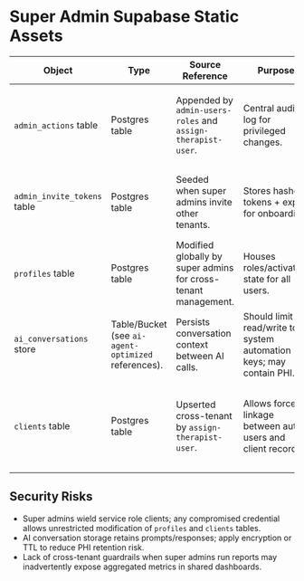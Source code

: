 # Super Admin Supabase Static Assets

| Object | Type | Source Reference | Purpose | Security Controls |
| --- | --- | --- | --- | --- |
| `admin_actions` table | Postgres table | Appended by `admin-users-roles` and `assign-therapist-user`. | Central audit log for privileged changes. | Should be append-only with super-admin read access for compliance review. |
| `admin_invite_tokens` table | Postgres table | Seeded when super admins invite other tenants. | Stores hashed tokens + expiry for onboarding. | Must ensure hashed tokens remain secret; cleanup jobs should purge expired entries. |
| `profiles` table | Postgres table | Modified globally by super admins for cross-tenant management. | Houses roles/activation state for all users. | Enforce RLS that only super admins bypass `organization_id` filters. |
| `ai_conversations` store | Table/Bucket (see `ai-agent-optimized` references). | Persists conversation context between AI calls. | Should limit read/write to system automation keys; may contain PHI. |
| `clients` table | Postgres table | Upserted cross-tenant by `assign-therapist-user`. | Allows forced linkage between auth users and client records. | Without `organization_id` constraints, super admins could accidentally attach to wrong tenant. |

## Security Risks
- Super admins wield service role clients; any compromised credential allows unrestricted modification of `profiles` and `clients` tables.
- AI conversation storage retains prompts/responses; apply encryption or TTL to reduce PHI retention risk.
- Lack of cross-tenant guardrails when super admins run reports may inadvertently expose aggregated metrics in shared dashboards. 
